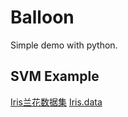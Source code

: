 # Balloon
Simple demo with python.

## SVM Example
[Iris兰花数据集](https://www.cnblogs.com/luyaoblog/p/6775342.html)
[Iris.data](https://archive.ics.uci.edu/ml/datasets/Iris)